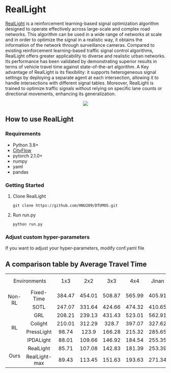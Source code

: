 # RealLight

[RealLight](https://github.com/HNU209/RealLight) is a reinforcement learning-based signal optimization algorithm designed to operate effectively across large-scale and complex road networks. This algorithm can be used in a wide range of networks at scale and in order to optimize the signal in a realistic way, it obtains the information of the network through surveillance cameras. Compared to existing reinforcement learning-based traffic signal control algorithms, RealLight offers greater applicability to diverse and realistic urban networks. Its performance has been validated by demonstrating superior results in terms of vehicle travel time against state-of-the-art algorithm. A Key advantage of RealLight is its flexibility: it supports heterogeneous signal settings by deploying a separate agent at each intersection, allowing it to handle intersections with different signal tables. Moreover, RealLight is trained to optimize traffic signals without relying on specific lane counts or directional movements, enhancing its generalization.

<p align="center">
  <img src="https://github.com/user-attachments/assets/f06d5228-2fed-45e1-9036-66b8b40106b2">
</p>

## How to use RealLight

### Requirements
- Python 3.8+
- [CityFlow](https://github.com/cityflow-project/CityFlow)
- pytorch 2.1.0+
- numpy
- yaml
- pandas

### Getting Started
1. Clone RealLight
    ```
    git clone https://github.com/HNU209/DTUMOS.git
    ```

2. Run run.py
    ```
    python run.py
    ```

### Adjust custom hyper-parameters
If you want to adjust your hyper-parameters, modify conf.yaml file

## A comparison table by Average Travel Time
<table>
  <tr>
    <td colspan="2" align="center">Environments</td>
    <td align="center">1x3</td>
    <td align="center">2x2</td>
    <td align="center">3x3</td>
    <td align="center">4x4</td>
    <td align="center">Jinan</td>
    <td align="center">Hangzhou</td>
    <td align="center">Newyork</td>
    <td align="center">Daejeon Seo-gu</td>
  </tr>
  <tr>
    <td rowspan="2" align="center">Non-RL</td>
    <td align="center">Fixed-Time</td>
    <td align="center">384.47</td>
    <td align="center">454.01</td>
    <td align="center">508.87</td>
    <td align="center">565.99</td>
    <td align="center">405.91</td>
    <td align="center">488.51</td>
    <td align="center">-</td>
    <td align="center">207.45</td>
  </tr>
    <td align="center">SOTL</td>
    <td align="center">247.07</td>
    <td align="center">331.64</td>
    <td align="center">424.66</td>
    <td align="center">474.32</td>
    <td align="center">410.65</td>
    <td align="center">505.53</td>
    <td align="center">-</td>
    <td align="center">-</td>
  </tr>
  <tr>
    <td rowspan="4" align="center">RL</td>
    <td align="center">GRL</td>
    <td align="center">208.21</td>
    <td align="center">239.13</td>
    <td align="center">431.43</td>
    <td align="center">523.01</td>
    <td align="center">562.91</td>
    <td align="center">598.17</td>
    <td align="center">-</td>
    <td align="center">-</td>
  </tr>
  <tr>
    <td align="center">Colight</td>
    <td align="center">210.01</td>
    <td align="center">312.29</td>
    <td align="center">328.7</td>
    <td align="center">397.07</td>
    <td align="center">327.62</td>
    <td align="center">337.45</td>
    <td align="center">1459.28</td>
    <td align="center">-</td>
  </tr>
  <tr>
    <td align="center">PressLight</td>
    <td align="center">98.74</td>
    <td align="center">123.9</td>
    <td align="center">166.28</td>
    <td align="center">215.32</td>
    <td align="center">285.65</td>
    <td align="center">341.99</td>
    <td align="center">-</td>
    <td align="center">-</td>
  </tr>
  <tr>
    <td align="center">IPDALight</td>
    <td align="center">88.01</td>
    <td align="center">109.66</td>
    <td align="center">146.92</td>
    <td align="center">184.54</td>
    <td align="center">255.35</td>
    <td align="center">298.99</td>
    <td align="center">-</td>
    <td align="center">-</td>
  </tr>
  <tr>
    <td rowspan="2" align="center">Ours</td>
    <td align="center">RealLight</td>
    <td align="center">85.71</td>
    <td align="center">107.08</td>
    <td align="center">142.83</td>
    <td align="center">181.39</td>
    <td align="center">253.39</td>
    <td align="center">298.19</td>
    <td align="center">887.82</td>
    <td align="center">122.27</td>
  </tr>
    <td align="center">RealLight-max</td>
    <td align="center">89.43</td>
    <td align="center">113.45</td>
    <td align="center">151.63</td>
    <td align="center">193.63</td>
    <td align="center">271.34</td>
    <td align="center">319.57</td>
    <td align="center">931.52</td>
    <td align="center">129.68</td>
</table>